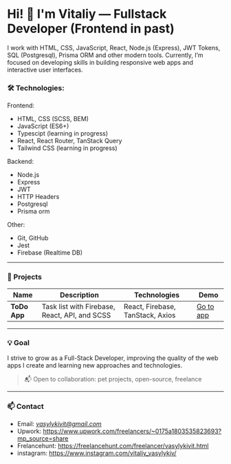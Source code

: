 # Hi! 👋 I'm Vitaliy — Fullstack Developer (Frontend in past)

I work with HTML, CSS, JavaScript, React, Node.js (Express), JWT Tokens, SQL (Postgresql), Prisma ORM  and other modern tools. Currently, I’m focused on developing skills in building responsive web apps and interactive user interfaces.

### 🛠️ Technologies:
Frontend:
  - HTML, CSS (SCSS, BEM)
  - JavaScript (ES6+)
  - Typescipt (learning in progress)
  - React, React Router, TanStack Query
  - Tailwind CSS (learning in progress)

Backend:
  - Node.js
  - Express
  - JWT
  - HTTP Headers
  - Postgresql
  - Prisma orm

Other:
- Git, GitHub
- Jest
- Firebase (Realtime DB)
---

### 📌 Projects

| Name | Description | Technologies | Demo |
|------|-------------|--------------|------|
| **ToDo App** | Task list with Firebase, React, API, and SCSS | React, Firebase, TanStack, Axios | [Go to app](https://vasylykiv.github.io/Pet-Todo-React-Firebase/) |

---

### 💡 Goal
I strive to grow as a Full-Stack Developer, improving the quality of the web apps I create and learning new approaches and technologies.

> 📬 Open to collaboration: pet projects, open-source, freelance

---

### 📫 Contact
- Email: *vasylykivit@gmail.com*
- Upwork: https://www.upwork.com/freelancers/~0175a1803535823693?mp_source=share
- Frelancehunt: https://freelancehunt.com/freelancer/vasylykivit.html 
- instagram: https://www.instagram.com/vitaliy_vasylykiv/
